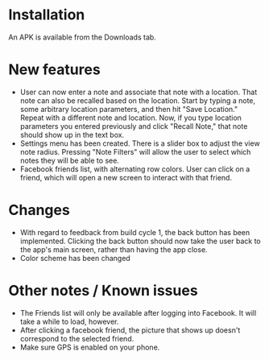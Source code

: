 # Installation #

An APK is available from the Downloads tab.

# New features #
  * User can now enter a note and associate that note with a location. That note can also be recalled based on the location. Start by typing a note, some arbitrary location parameters, and then hit "Save Location." Repeat with a different note and location. Now, if you type location parameters you entered previously and click "Recall Note," that note should show up in the text box.
  * Settings menu has been created. There is a slider box to adjust the view note radius. Pressing "Note Filters" will allow the user to select which notes they will be able to see.
  * Facebook friends list, with alternating row colors. User can click on a friend, which will open a new screen to interact with that friend.


# Changes #
  * With regard to feedback from build cycle 1, the back button has been implemented. Clicking the back button should now take the user back to the app's main screen, rather than having the app close.
  * Color scheme has been changed


# Other notes / Known issues #
  * The Friends list will only be available after logging into Facebook. It will take a while to load, however.
  * After clicking a facebook friend, the picture that shows up doesn't correspond to the selected friend.
  * Make sure GPS is enabled on your phone.